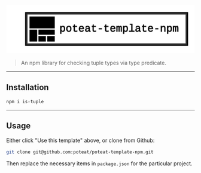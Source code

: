 ![template](./logo/template.png)

> An npm library for checking tuple types via type predicate.

---

## Installation

```sh
npm i is-tuple
```

---

## Usage

Either click "Use this template" above, or clone from Github:

```sh
git clone git@github.com:poteat/poteat-template-npm.git
```

Then replace the necessary items in `package.json` for the particular project.
